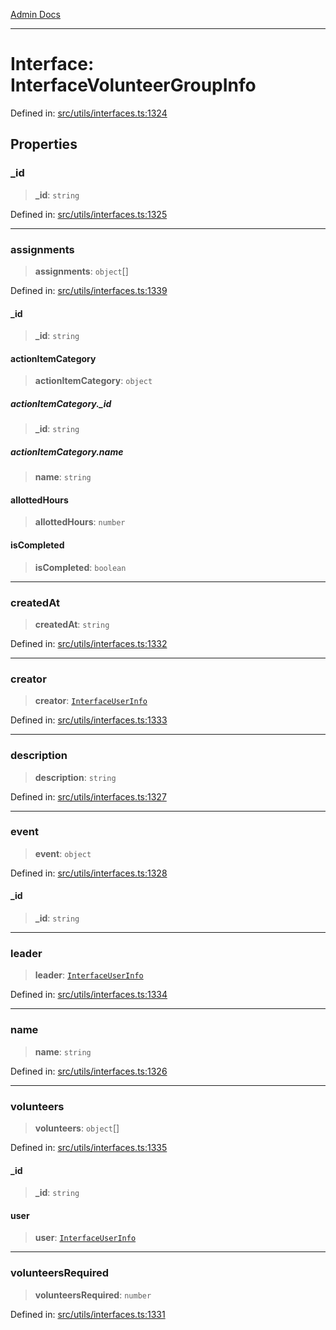 [Admin Docs](/)

***

# Interface: InterfaceVolunteerGroupInfo

Defined in: [src/utils/interfaces.ts:1324](https://github.com/PalisadoesFoundation/talawa-admin/blob/main/src/utils/interfaces.ts#L1324)

## Properties

### \_id

> **\_id**: `string`

Defined in: [src/utils/interfaces.ts:1325](https://github.com/PalisadoesFoundation/talawa-admin/blob/main/src/utils/interfaces.ts#L1325)

***

### assignments

> **assignments**: `object`[]

Defined in: [src/utils/interfaces.ts:1339](https://github.com/PalisadoesFoundation/talawa-admin/blob/main/src/utils/interfaces.ts#L1339)

#### \_id

> **\_id**: `string`

#### actionItemCategory

> **actionItemCategory**: `object`

##### actionItemCategory.\_id

> **\_id**: `string`

##### actionItemCategory.name

> **name**: `string`

#### allottedHours

> **allottedHours**: `number`

#### isCompleted

> **isCompleted**: `boolean`

***

### createdAt

> **createdAt**: `string`

Defined in: [src/utils/interfaces.ts:1332](https://github.com/PalisadoesFoundation/talawa-admin/blob/main/src/utils/interfaces.ts#L1332)

***

### creator

> **creator**: [`InterfaceUserInfo`](InterfaceUserInfo.md)

Defined in: [src/utils/interfaces.ts:1333](https://github.com/PalisadoesFoundation/talawa-admin/blob/main/src/utils/interfaces.ts#L1333)

***

### description

> **description**: `string`

Defined in: [src/utils/interfaces.ts:1327](https://github.com/PalisadoesFoundation/talawa-admin/blob/main/src/utils/interfaces.ts#L1327)

***

### event

> **event**: `object`

Defined in: [src/utils/interfaces.ts:1328](https://github.com/PalisadoesFoundation/talawa-admin/blob/main/src/utils/interfaces.ts#L1328)

#### \_id

> **\_id**: `string`

***

### leader

> **leader**: [`InterfaceUserInfo`](InterfaceUserInfo.md)

Defined in: [src/utils/interfaces.ts:1334](https://github.com/PalisadoesFoundation/talawa-admin/blob/main/src/utils/interfaces.ts#L1334)

***

### name

> **name**: `string`

Defined in: [src/utils/interfaces.ts:1326](https://github.com/PalisadoesFoundation/talawa-admin/blob/main/src/utils/interfaces.ts#L1326)

***

### volunteers

> **volunteers**: `object`[]

Defined in: [src/utils/interfaces.ts:1335](https://github.com/PalisadoesFoundation/talawa-admin/blob/main/src/utils/interfaces.ts#L1335)

#### \_id

> **\_id**: `string`

#### user

> **user**: [`InterfaceUserInfo`](InterfaceUserInfo.md)

***

### volunteersRequired

> **volunteersRequired**: `number`

Defined in: [src/utils/interfaces.ts:1331](https://github.com/PalisadoesFoundation/talawa-admin/blob/main/src/utils/interfaces.ts#L1331)
